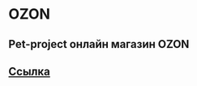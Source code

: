 # OZON

## Pet-project онлайн магазин OZON


## <a href="https://antonbinom.github.io/OZON/dist">Ссылка</a>
